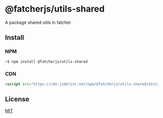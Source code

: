 # @fatcherjs/utils-shared

A package shared utils in fatcher

## Install

### NPM

```bash
>$ npm install @fatcherjs/utils-shared
```

### CDN

```html
<script src="https://cdn.jsdelivr.net/npm/@fatcherjs/utils-shared/dist/progress.min.js"></script>
```

## License

[MIT](https://github.com/fatcherjs/fatcher/blob/master/LICENSE)
